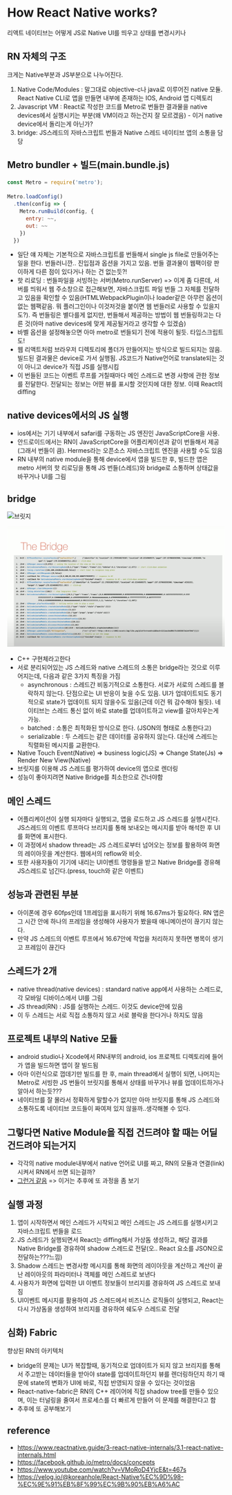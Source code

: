 # How React Native works?

리액트 네이티브는 어떻게 JS로 Native UI를 띄우고 상태를 변경시키나

## RN 자체의 구조

크게는 Native부분과 JS부분으로 나누어진다.

1. Native Code/Modules : 말그대로 objective-c나 java로 이루어진 native 모듈. React Native CLI로 앱을 만들면 내부에 존재하는 IOS, Android 앱 디렉토리
2. Javascript VM : React로 작성한 코드를 Metro로 번들한 결과물을 native devices에서 실행시키는 부분(왜 VM이라고 하는건지 잘 모르겠음) - 이거 native device에서 돌리는게 아닌가?
3. bridge: JS스레드의 자바스크립트 번들과 Native 스레드 네이티브 앱의 소통을 담당

## Metro bundler + 빌드(main.bundle.js)

```js
const Metro = require('metro');

Metro.loadConfig()
  .then(config => {
    Metro.runBuild(config, {
      entry: ~~,
      out: ~~
    })
  })
```

- 일단 얘 자체는 기본적으로 자바스크립트를 번들해서 single js file로 만들어주는 일을 한다. 번들러니깐.. 진입점과 옵션을 가지고 있음. 번들 결과물이 웹팩이랑 판이하게 다른 점이 있다거나 하는 건 없는듯?!
- 핫 리로딩 : 번들파일을 서빙하는 서버(Metro.runServer) => 이게 좀 다른데, 서버를 띄워서 웹 주소창으로 접근해보면, 자바스크립트 파일 번들 그 자체를 전달하고 있음을 확인할 수 있음(HTMLWebpackPlugin이나 loader같은 아무런 옵션이 없는 웹팩같음. 뭐 플러그인이나 이것저것을 붙이면 웹 번들러로 사용할 수 있을지도?). 즉 번들링은 별다를게 없지만, 번들해서 제공하는 방법이 웹 번들링하고는 다른 것(아마 native devices에 맞게 제공될거라고 생각할 수 있겠슴)
- 바벨 옵션을 설정해놓으면 아마 metro로 번들되기 전에 적용이 될듯. 타입스크립트도!
- 웹 리액트처럼 브라우저 디렉토리에 폴더가 만들어지는 방식으로 빌드되지는 않음. 빌드된 결과물은 device로 가서 실행됨. JS코드가 Native언어로 translate되는 것이 아니고 device가 직접 JS를 실행시킴
- 이 번들된 코드는 이벤트 루프를 거칠때마다 메인 스레드로 변경 사항에 관한 정보를 전달한다. 전달되는 정보는 어떤 뷰를 표시할 것인지에 대한 정보. 이때 React의 diffing

## native devices에서의 JS 실행

- ios에서는 기기 내부에서 safari를 구동하는 JS 엔진인 JavaScriptCore을 사용.
- 안드로이드에서는 RN이 JavaScriptCore을 어플리케이션과 같이 번들해서 제공(그래서 번들이 큼). Hermes라는 오픈소스 자바스크립트 엔진을 사용할 수도 있음
- RN 내부의 native module을 통해 device에서 앱을 빌드한 후, 빌드한 앱은 metro 서버의 핫 리로딩을 통해 JS 번들(스레드)와 bridge로 소통하며 상태값을 바꾸거나 UI를 그림

## bridge

![브릿지](https://www.reactnative.guide/assets/images/rn-architecture.png)

![bridge](/_img/bridge.png)

- C++ 구현체라고한다
- 서로 분리되어있는 JS 스레드와 native 스레드의 소통은 bridge라는 것으로 이루어지는데, 다음과 같은 3가지 특징을 가짐
  - asynchronous : 스레드간 비동기적으로 소통한다. 서로가 서로의 스레드를 블락하지 않는다. 단점으로는 UI 반응이 늦을 수도 있음. UI가 업데이트되도 동기적으로 state가 업데이트 되지 않을수도 있음(근데 이건 뭐 감수해야 될듯). 네이티브는 스레드 통신 없이 바로 state를 업데이트하고 view를 갈아치우는게 가능.
  - batched : 소통은 최적화된 방식으로 한다. (JSON의 형태로 소통한다고)
  - serializable : 두 스레드는 같은 데이터를 공유하지 않는다. 대신에 스레드는 직렬화된 메시지를 교환한다.
- Native Touch Event(Native) => business logic(JS) => Change State(Js) => Render New View(Native)
- 브릿지를 이용해 JS 스레드를 평가하여 device의 앱으로 렌더링
- 성능이 좋아지려면 Native Bridge를 최소한으로 건너야함

## 메인 스레드

- 어플리케이션이 실행 되자마다 실행되고, 앱을 로드하고 JS 스레드를 실행시킨다. JS스레드의 이벤트 루프마다 브리지를 통해 보내오는 메시지를 받아 해석한 후 UI를 화면에 표시한다.
- 이 과정에서 shadow thread는 JS 스레드로부터 넘어오는 정보를 활용하여 화면의 레이아웃을 계산한다. 웹에서의 reflow와 비슷. 
- 또한 사용자들이 기기에 내리는 UI이벤트 명령들을 받고 Native Bridge를 경유해 JS스레드로 넘긴다.(press, touch와 같은 이벤트)

## 성능과 관련된 부분

- 아이폰에 경우 60fps인데 1프레임을 표시하기 위해 16.67ms가 필요하다. RN 앱은 그 시간 안에 하나의 프레임을 생성해야 사용자가 봤을때 애니메이션이 끊기지 않는다.
- 만약 JS 스레드의 이벤트 루프에서 16.67안에 작업을 처리하지 못하면 병목이 생기고 프레임이 끊긴다

## 스레드가 2개

- native thread(native devices) : standard native app에서 사용하는 스레드로, 각 모바일 디바이스에서 UI를 그림
- JS thread(RN) : JS를 실행하는 스레드. 이것도 device안에 있음
- 이 두 스레드는 서로 직접 소통하지 않고 서로 블락을 한다거나 하지도 않음

## 프로젝트 내부의 Native 모듈

- android studio나 Xcode에서 RN내부의 android, ios 프로젝트 디렉토리에 들어가 앱을 빌드하면 앱이 잘 빌드됨
- 아마 이런식으로 껍데기만 빌드를 한 후, main thread에서 실행이 되면, 나머지는 Metro로 서빙한 JS 번들이 브릿지를 통해서 상태를 바꾸거나 뷰를 업데이트하거나 알아서 하는듯???
- 네이티브를 잘 몰라서 정확하게 말할수가 없지만 아마 브릿지를 통해 JS 스레드와 소통하도록 네이티브 코드들이 짜여져 있지 않을까..생각해볼 수 있다.

## 그렇다면 Native Module을 직접 건드려야 할 때는 어딜 건드려야 되는거지

- 각각의 native module내부에서 native 언어로 UI를 짜고, RN의 모듈과 연결(link)시켜서 RN에서 쓰면 되는걸까?
- [그런거 같음](https://reactnative.dev/docs/native-modules-ios) => 이거는 추후에 또 과정을 좀 보기

## 실행 과정

1. 앱이 시작하면서 메인 스레드가 시작되고 메인 스레드는 JS 스레드를 실행시키고 자바스크립트 번들을 로드
2. JS 스레드가 실행되면서 React는 diffing해서 가상돔 생성하고, 해당 결과를 Native Bridge를 경유하여 shadow 스레드로 전달(오.. React 요소를 JSON으로 전달하는???느낌)
3. Shadow 스레드는 변경사항 메시지를 통해 화면의 레이아웃을 계산하고 계산이 끝난 레이아웃의 파라미터나 객체를 메인 스레드로 보낸다
5. 사용자가 화면에 입력한 UI 이벤트 정보들이 브리지를 경유하여 JS 스레드로 보내짐
6. UI이벤트 메시지를 활용하여 JS 스레드에서 비즈니스 로직들이 실행되고, React는 다시 가상돔을 생성하여 브리지를 경유하여 쉐도우 스레드로 전달

## 심화) Fabric

향상된 RN의 아키텍처

- bridge의 문제는 UI가 복잡할때, 동기적으로 업데이트가 되지 않고 브리지를 통해서 주고받는 데이터들을 받아야 state를 업데이트하던지 뷰를 렌더링하던지 하기 때문에 state의 변화가 UI에 바로, 직접 반영되지 않을 수 있다는 것이었음
- React-native-fabric은 RN의 C++ 레이어에 직접 shadow tree를 만들수 있으며, 이는 터널링을 줄여서 프로세스를 더 빠르게 만들어 이 문제를 해결한다고 함
- 추후에 또 공부해보기

## reference

- https://www.reactnative.guide/3-react-native-internals/3.1-react-native-internals.html
- https://facebook.github.io/metro/docs/concepts
- https://www.youtube.com/watch?v=VMoRoD4YjcE&t=467s
- https://velog.io/@koreanhole/React-Native%EC%9D%98-%EC%9E%91%EB%8F%99%EC%9B%90%EB%A6%AC